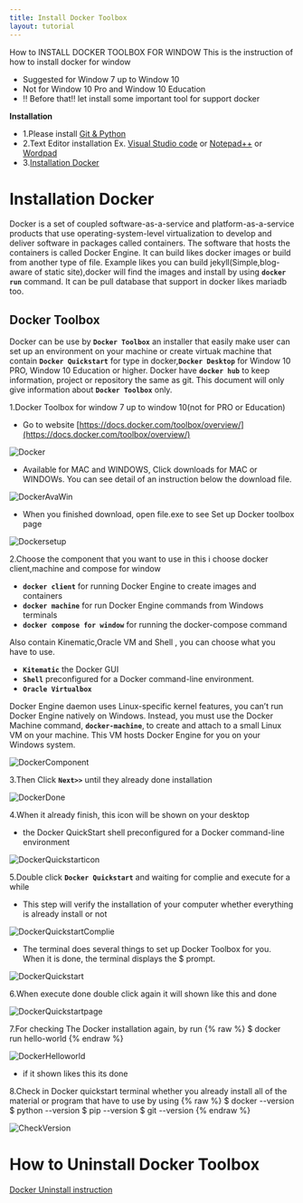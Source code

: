 ```yaml
---
title: Install Docker Toolbox
layout: tutorial
---
```


How to INSTALL DOCKER TOOLBOX FOR WINDOW
This is the instruction of how to install docker for window 
- Suggested for Window 7 up to Window 10
- Not for Window 10 Pro and Window 10 Education
- !! Before that!! let install some important tool for support docker

**Installation**
- 1.Please install [Git & Python](/Gitpython.html)
- 2.Text Editor installation Ex. [Visual Studio code](https://code.visualstudio.com/) or [Notepad++](https://notepad-plus-plus.org/download/v7.7.1.html) or [Wordpad](https://microsoft_wordpad.en.downloadastro.com/)
- 3.[Installation Docker](/dockers/Document.html)

# Installation Docker 

Docker is a set of coupled software-as-a-service and platform-as-a-service products that use operating-system-level virtualization to develop and deliver software in packages called containers. The software that hosts the containers is called Docker Engine. It can build likes docker images or build from another type of file. Example likes you can build jekyll(Simple,blog-aware of static site),docker will find the images and install by using **`docker run`** command. It can be pull database that support in docker likes mariadb too. 

## Docker Toolbox

Docker can be use by **`Docker Toolbox`** an installer that easily make user can set up an environment on your machine or create virtuak machine that contain **`Docker Quickstart`** for type in docker,**`Docker Desktop`** for Window 10 PRO, Window 10 Education or higher. Docker have **`docker hub`** to keep information, project or repository the same as git. This document will only give information about **`Docker Toolbox`** only.

1.Docker Toolbox for window 7 up to window 10(not for PRO or Education)

- Go to website [https://docs.docker.com/toolbox/overview/](https://docs.docker.com/toolbox/overview/)

![Docker](/assets/docker1st.jpg)

- Available for MAC and WINDOWS, Click downloads for MAC or WINDOWs. You can see detail of an instruction below the download file.

![DockerAvaWin](/assets/docker2nd.jpg)

- When you finished download, open file.exe to see Set up Docker toolbox page

![Dockersetup](/assets/docker3rd.jpg)

2.Choose the component that you want to use in this i choose docker client,machine and compose for window
- **`docker client`** for running Docker Engine to create images and containers
- **`docker machine`** for run Docker Engine commands from Windows terminals
- **`docker compose for window`** for running the docker-compose command

Also contain Kinematic,Oracle VM and Shell , you can choose what you have to use.

- **`Kitematic`** the Docker GUI
- **`Shell`** preconfigured for a Docker command-line environment.
- **`Oracle Virtualbox`**
 
Docker Engine daemon uses Linux-specific kernel features, you can’t run Docker Engine natively on Windows. Instead, you must use the Docker Machine command, **`docker-machine`**, to create and attach to a small Linux VM on your machine. This VM hosts Docker Engine for you on your Windows system.

![DockerComponent](/assets/docker4th.jpg)

3.Then Click **`Next>>`** until they already done installation

![DockerDone](/assets/docker5th.jpg)

4.When it already finish, this icon will be shown on your desktop
- the Docker QuickStart shell preconfigured for a Docker command-line environment

![DockerQuickstarticon](/assets/docker6th.jpg)

5.Double click **`Docker Quickstart`** and waiting for complie and execute for a while
- This step will verify the installation of your computer whether everything is already install or not

![DockerQuickstartComplie](/assets/docker7th.jpg)

- The terminal does several things to set up Docker Toolbox for you. When it is done, the terminal displays the $ prompt.

![DockerQuickstart](/assets/docker8th.jpg)

6.When execute done double click again it will shown like this and done

![DockerQuickstartpage](/assets/docker9th.jpg)

7.For checking The Docker installation again, by run
    {% raw %}
    $ docker run hello-world
    {% endraw %}

![DockerHelloworld](/assets/docker10th.jpg)

- if it shown likes this its done

8.Check in Docker quickstart terminal whether you already install all of the material or program that have to use by using
    {% raw %}
    $ docker --version
    $ python --version
    $ pip --version
    $ git --version
    {% endraw %}

![CheckVersion](/assets/docker11th.jpg)

# How to Uninstall Docker Toolbox
[Docker Uninstall instruction](https://docs.docker.com/toolbox/toolbox_install_windows/)


